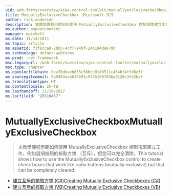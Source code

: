 ```yaml
---
uid: web-forms/overview/ajax-control-toolkit/mutuallyexclusivecheckbox/index
title: MutuallyExclusiveCheckbox |Microsoft 文件
author: rick-anderson
description: 本教學課程示範如何使用 MutuallyExclusiveCheckbox 控制項來建立工作，例如選項按鈕的核取方塊 （互斥），但可以是...
ms.author: aspnetcontent
manager: wpickett
ms.date: 11/14/2011
ms.topic: article
ms.assetid: f3f8ccad-2bb3-4cf7-94bf-24b184d987dc
ms.technology: dotnet-webforms
ms.prod: .net-framework
msc.legacyurl: /web-forms/overview/ajax-control-toolkit/mutuallyexclusivecheckbox
msc.type: chapter
ms.openlocfilehash: bea70dbaeb855c586cc0180511c454bf4ffd6e5f
ms.sourcegitcommit: 9a9483aceb34591c97451997036a9120c3fe2baf
ms.translationtype: HT
ms.contentlocale: zh-TW
ms.lasthandoff: 11/10/2017
ms.locfileid: "26510457"
---
```

<a name="mutuallyexclusivecheckbox"></a><span data-ttu-id="0a4ad-103">MutuallyExclusiveCheckbox</span><span class="sxs-lookup"><span data-stu-id="0a4ad-103">MutuallyExclusiveCheckbox</span></span>
====================
> <span data-ttu-id="0a4ad-104">本教學課程示範如何使用 MutuallyExclusiveCheckbox 控制項來建立工作，例如選項按鈕的核取方塊 （互斥），但您可以完全清除。</span><span class="sxs-lookup"><span data-stu-id="0a4ad-104">This tutorial shows how to use the MutuallyExclusiveCheckbox control to create check boxes that work like radio buttons (mutually exclusive) but that can be completely cleared.</span></span>


- [<span data-ttu-id="0a4ad-105">建立互斥的核取方塊 (C#)</span><span class="sxs-lookup"><span data-stu-id="0a4ad-105">Creating Mutually Exclusive Checkboxes (C#)</span></span>](creating-mutually-exclusive-checkboxes-cs.md)
- [<span data-ttu-id="0a4ad-106">建立互斥的核取方塊 (VB)</span><span class="sxs-lookup"><span data-stu-id="0a4ad-106">Creating Mutually Exclusive Checkboxes (VB)</span></span>](creating-mutually-exclusive-checkboxes-vb.md)
